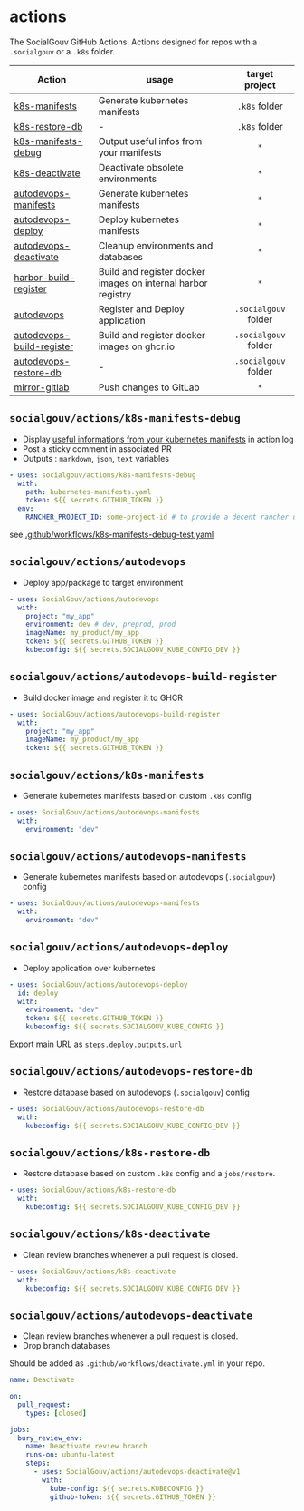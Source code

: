 # actions

The SocialGouv GitHub Actions. Actions designed for repos with a `.socialgouv` or a `.k8s` folder.

| Action                                                                   | usage                                                        |    target project    |
| ------------------------------------------------------------------------ | ------------------------------------------------------------ | :------------------: |
| [k8s-manifests](#socialgouvactionsk8s-manifests)                         | Generate kubernetes manifests                                |    `.k8s` folder     |
| [k8s-restore-db](#socialgouvactionsk8s-restore-db)                       | -                                                            |    `.k8s` folder     |
| [k8s-manifests-debug](#socialgouvactionsk8s-manifests-debug)             | Output useful infos from your manifests                      |         `*`          |
| [k8s-deactivate](#socialgouvactionsk8s-deactivate)                       | Deactivate obsolete environments                             |         `*`          |
| [autodevops-manifests](#socialgouvactionsautodevops-manifests)           | Generate kubernetes manifests                                |         `*`          |
| [autodevops-deploy](#socialgouvactionsautodevops-deploy)                 | Deploy kubernetes manifests                                  |         `*`          |
| [autodevops-deactivate](#socialgouvactionsautodevops-deactivate)         | Cleanup environments and databases                           |         `*`          |
| [harbor-build-register](#socialgouvactionsharbor-build-register)         | Build and register docker images on internal harbor registry |         `*`          |
| [autodevops](#socialgouvactionsautodevops)                               | Register and Deploy application                              | `.socialgouv` folder |
| [autodevops-build-register](#socialgouvactionsautodevops-build-register) | Build and register docker images on ghcr.io                  | `.socialgouv` folder |
| [autodevops-restore-db](#socialgouvactionsautodevops-restore-db)         | -                                                            | `.socialgouv` folder |
| [mirror-gitlab](#socialgouvactionsmirror-gitlab)                         | Push changes to GitLab                                       |         `*`          |

## `socialgouv/actions/k8s-manifests-debug`

- Display [useful informations from your kubernetes manifests](https://github.com/SocialGouv/sre-tools/tree/master/packages/parse-manifests) in action log
- Post a sticky comment in associated PR
- Outputs : `markdown`, `json`, `text` variables

```yaml
- uses: socialgouv/actions/k8s-manifests-debug
  with:
    path: kubernetes-manifests.yaml
    token: ${{ secrets.GITHUB_TOKEN }}
  env:
    RANCHER_PROJECT_ID: some-project-id # to provide a decent rancher url
```

see [.github/workflows/k8s-manifests-debug-test.yaml](.github/workflows/k8s-manifests-debug-test.yaml)

## `socialgouv/actions/autodevops`

- Deploy app/package to target environment

```yaml
- uses: SocialGouv/actions/autodevops
  with:
    project: "my_app"
    environment: dev # dev, preprod, prod
    imageName: my_product/my_app
    token: ${{ secrets.GITHUB_TOKEN }}
    kubeconfig: ${{ secrets.SOCIALGOUV_KUBE_CONFIG_DEV }}
```

## `socialgouv/actions/autodevops-build-register`

- Build docker image and register it to GHCR

```yaml
- uses: SocialGouv/actions/autodevops-build-register
  with:
    project: "my_app"
    imageName: my_product/my_app
    token: ${{ secrets.GITHUB_TOKEN }}
```

## `socialgouv/actions/k8s-manifests`

- Generate kubernetes manifests based on custom `.k8s` config

```yaml
- uses: SocialGouv/actions/autodevops-manifests
  with:
    environment: "dev"
```

## `socialgouv/actions/autodevops-manifests`

- Generate kubernetes manifests based on autodevops (`.socialgouv`) config

```yaml
- uses: SocialGouv/actions/autodevops-manifests
  with:
    environment: "dev"
```

## `socialgouv/actions/autodevops-deploy`

- Deploy application over kubernetes

```yaml
- uses: SocialGouv/actions/autodevops-deploy
  id: deploy
  with:
    environment: "dev"
    token: ${{ secrets.GITHUB_TOKEN }}
    kubeconfig: ${{ secrets.SOCIALGOUV_KUBE_CONFIG }}
```

Export main URL as `steps.deploy.outputs.url`

## `socialgouv/actions/autodevops-restore-db`

- Restore database based on autodevops (`.socialgouv`) config

```yaml
- uses: SocialGouv/actions/autodevops-restore-db
  with:
    kubeconfig: ${{ secrets.SOCIALGOUV_KUBE_CONFIG_DEV }}
```

## `socialgouv/actions/k8s-restore-db`

- Restore database based on custom `.k8s` config and a `jobs/restore`.

```yaml
- uses: SocialGouv/actions/k8s-restore-db
  with:
    kubeconfig: ${{ secrets.SOCIALGOUV_KUBE_CONFIG_DEV }}
```

## `socialgouv/actions/k8s-deactivate`

- Clean review branches whenever a pull request is closed.

```yaml
- uses: SocialGouv/actions/k8s-deactivate
  with:
    kubeconfig: ${{ secrets.SOCIALGOUV_KUBE_CONFIG_DEV }}
```

## `socialgouv/actions/autodevops-deactivate`

- Clean review branches whenever a pull request is closed.
- Drop branch databases

Should be added as `.github/workflows/deactivate.yml` in your repo.

```yaml
name: Deactivate

on:
  pull_request:
    types: [closed]

jobs:
  bury_review_env:
    name: Deactivate review branch
    runs-on: ubuntu-latest
    steps:
      - uses: SocialGouv/actions/autodevops-deactivate@v1
        with:
          kube-config: ${{ secrets.KUBECONFIG }}
          github-token: ${{ secrets.GITHUB_TOKEN }}
```
